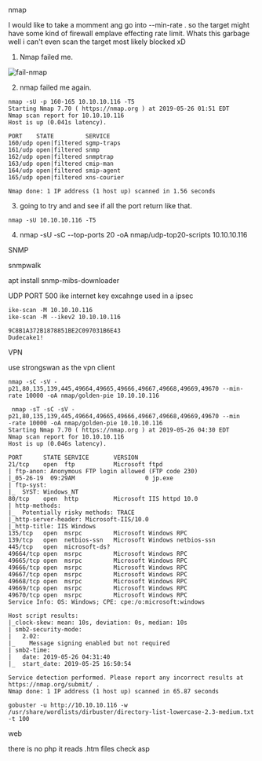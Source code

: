 nmap 

I would like to take a momment ang go into --min-rate . so the target might have some kind of firewall emplave effecting rate limit. Whats this garbage well i can't even scan the target most likely blocked xD

1) Nmap failed me. 

![fail-nmap](C:\Hugo\sites\blog\static\images\conceal\fail-nmap.PNG)

2) nmap failed me again. 

```
nmap -sU -p 160-165 10.10.10.116 -T5                                               
Starting Nmap 7.70 ( https://nmap.org ) at 2019-05-26 01:51 EDT                                                       
Nmap scan report for 10.10.10.116
Host is up (0.041s latency).

PORT    STATE         SERVICE
160/udp open|filtered sgmp-traps
161/udp open|filtered snmp
162/udp open|filtered snmptrap
163/udp open|filtered cmip-man
164/udp open|filtered smip-agent
165/udp open|filtered xns-courier

Nmap done: 1 IP address (1 host up) scanned in 1.56 seconds   
```

3) going to try and and see if all the port return like that. 

```
nmap -sU 10.10.10.116 -T5
```

4) nmap -sU -sC --top-ports 20 -oA nmap/udp-top20-scripts 10.10.10.116



SNMP

snmpwalk

apt install snmp-mibs-downloader  

UDP PORT 500 ike internet key excahnge used in a ipsec 

```
ike-scan -M 10.10.10.116
ike-scan -M --ikev2 10.10.10.116
```

```
9C8B1A372B1878851BE2C097031B6E43
Dudecake1!
```



VPN

use strongswan as the vpn client



```
nmap -sC -sV -p21,80,135,139,445,49664,49665,49666,49667,49668,49669,49670 --min-rate 10000 -oA nmap/golden-pie 10.10.10.116
```

```
 nmap -sT -sC -sV -p21,80,135,139,445,49664,49665,49666,49667,49668,49669,49670 --min
-rate 10000 -oA nmap/golden-pie 10.10.10.116
Starting Nmap 7.70 ( https://nmap.org ) at 2019-05-26 04:30 EDT
Nmap scan report for 10.10.10.116
Host is up (0.046s latency).

PORT      STATE SERVICE       VERSION
21/tcp    open  ftp           Microsoft ftpd
| ftp-anon: Anonymous FTP login allowed (FTP code 230)
|_05-26-19  09:29AM                    0 jp.exe
| ftp-syst:
|_  SYST: Windows_NT
80/tcp    open  http          Microsoft IIS httpd 10.0
| http-methods:
|_  Potentially risky methods: TRACE
|_http-server-header: Microsoft-IIS/10.0
|_http-title: IIS Windows
135/tcp   open  msrpc         Microsoft Windows RPC
139/tcp   open  netbios-ssn   Microsoft Windows netbios-ssn
445/tcp   open  microsoft-ds?
49664/tcp open  msrpc         Microsoft Windows RPC
49665/tcp open  msrpc         Microsoft Windows RPC
49666/tcp open  msrpc         Microsoft Windows RPC
49667/tcp open  msrpc         Microsoft Windows RPC
49668/tcp open  msrpc         Microsoft Windows RPC
49669/tcp open  msrpc         Microsoft Windows RPC
49670/tcp open  msrpc         Microsoft Windows RPC
Service Info: OS: Windows; CPE: cpe:/o:microsoft:windows

Host script results:
|_clock-skew: mean: 10s, deviation: 0s, median: 10s
| smb2-security-mode:
|   2.02:
|_    Message signing enabled but not required
| smb2-time:
|   date: 2019-05-26 04:31:40
|_  start_date: 2019-05-25 16:50:54

Service detection performed. Please report any incorrect results at https://nmap.org/submit/ .
Nmap done: 1 IP address (1 host up) scanned in 65.87 seconds

```

```
gobuster -u http://10.10.10.116 -w /usr/share/wordlists/dirbuster/directory-list-lowercase-2.3-medium.txt -t 100 
```

web 

there is no php it reads .htm files check asp

